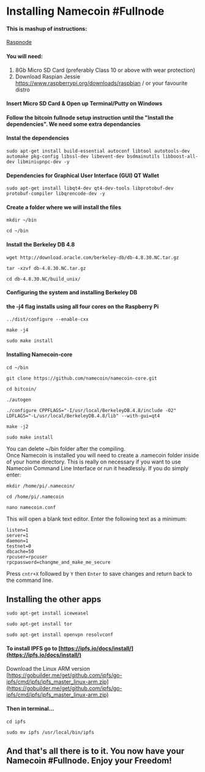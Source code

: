 # Installing Namecoin #Fullnode
#### This is mashup of instructions:
[Raspnode](http://raspnode.com/diyBitcoin.html) 

#### You will need:
1. 8Gb Micro SD Card (preferably Class 10 or above with wear protection)
2. Download Raspian Jessie https://www.raspberrypi.org/downloads/raspbian / or your favourite distro

#### Insert Micro SD Card & Open up Terminal/Putty on Windows

#### Follow the bitcoin fullnode setup instruction until the "Install the dependencies".  We need some extra dependancies

#### Instal the dependencies
```
sudo apt-get install build-essential autoconf libtool autotools-dev automake pkg-config libssl-dev libevent-dev bsdmainutils libboost-all-dev libminiupnpc-dev -y

```

#### Dependencies for Graphical User Interface (GUI) QT Wallet
```
sudo apt-get install libqt4-dev qt4-dev-tools libprotobuf-dev protobuf-compiler libqrencode-dev -y
```

#### Create a folder where we will install the files
```
mkdir ~/bin
```  
```
cd ~/bin
```

#### Install the Berkeley DB 4.8
```
wget http://download.oracle.com/berkeley-db/db-4.8.30.NC.tar.gz
```  
```
tar -xzvf db-4.8.30.NC.tar.gz
```  
```
cd db-4.8.30.NC/build_unix/
```  

#### Configuring the system and installing Berkeley DB  
#### the -j4 flag installs using all four cores on the Raspberry Pi  
```
../dist/configure --enable-cxx
```  
```
make -j4
```  
```
sudo make install
```  

#### Installing Namecoin-core
```
cd ~/bin
```   
```
git clone https://github.com/namecoin/namecoin-core.git
```  
```
cd bitcoin/
```  
```
./autogen
```  
```
./configure CPPFLAGS="-I/usr/local/BerkeleyDB.4.8/include -O2" LDFLAGS="-L/usr/local/BerkeleyDB.4.8/lib" --with-gui=qt4
```

```
make -j2
``` 
```
sudo make install
```  

You can delete ~/bin folder after the compiling.  
Once Namecoin is installed you will need to create a .namecoin folder inside of your home directory. This is really on necessary if you want to use Namecoin Command Line Interface or run it headlessly. If you do simply enter:  
```
mkdir /home/pi/.namecoin/
```   
```
cd /home/pi/.namecoin
```  
```
nano namecoin.conf
```  
This will open a blank text editor. Enter the following text as a minimum:
```
listen=1
server=1
daemon=1
testnet=0
dbcache=50
rpcuser=rpcuser
rpcpassword=changme_and_make_me_secure
```
Press ```cntr+X``` followed by ```Y``` then ```Enter``` to save changes and return back to the command line.

## Installing the other apps

```
sudo apt-get install iceweasel
```  
```
sudo apt-get install tor
```  
```
sudo apt-get install openvpn resolvconf
```  

#### To install IPFS go to [https://ipfs.io/docs/install/](https://ipfs.io/docs/install/)
Download the Linux ARM version [https://gobuilder.me/get/github.com/ipfs/go-ipfs/cmd/ipfs/ipfs_master_linux-arm.zip](https://gobuilder.me/get/github.com/ipfs/go-ipfs/cmd/ipfs/ipfs_master_linux-arm.zip)
#### Then in terminal...
```
cd ipfs
```  
```
sudo mv ipfs /usr/local/bin/ipfs
```

## And that's all there is to it. You now have your Namecoin #Fullnode. Enjoy your Freedom!
